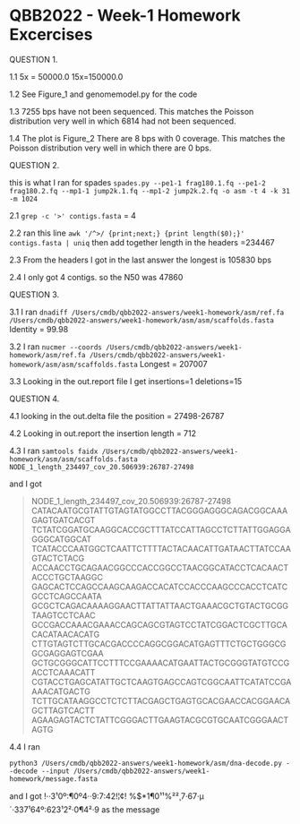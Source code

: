  # QBB2022 - Week-1 Homework Excercises
 
 QUESTION 1.
 
 1.1 
 5x = 50000.0  15x=150000.0
 
 1.2 
See Figure_1 and genomemodel.py for the code
 
 1.3 
 7255 bps have not been sequenced. This matches the Poisson distribution very well in which 6814 had not been sequenced.
 
 
 1.4 
 The plot is Figure_2
 There are 8 bps with 0 coverage.
 This matches the Poisson distribution very well in which there are 0 bps.
 
  
  
  
  
QUESTION 2.

this is what I ran for spades 
```spades.py --pe1-1 frag180.1.fq --pe1-2 frag180.2.fq --mp1-1 jump2k.1.fq --mp1-2 jump2k.2.fq -o asm -t 4 -k 31 -m 1024```

2.1 
```grep -c '>' contigs.fasta```   = 4

2.2 
ran this line ``` awk '/^>/ {print;next;} {print length($0);}' contigs.fasta | uniq ```
then add together length in the headers
=234467

2.3
From the headers I got in the last answer the longest is 105830 bps

2.4
I only got 4 contigs. so the N50 was 47860
  
  
  
QUESTION 3.

3.1 
I ran ```dnadiff /Users/cmdb/qbb2022-answers/week1-homework/asm/ref.fa /Users/cmdb/qbb2022-answers/week1-homework/asm/asm/scaffolds.fasta```
Identity = 99.98

3.2
I ran  ```nucmer --coords /Users/cmdb/qbb2022-answers/week1-homework/asm/ref.fa /Users/cmdb/qbb2022-answers/week1-homework/asm/asm/scaffolds.fasta```
Longest = 207007
 
3.3
Looking in the out.report file I get
insertions=1 deletions=15
  
  
QUESTION 4.

4.1
looking in the out.delta file the position = 27498-26787

4.2
Looking in out.report the insertion length = 712

4.3
I ran ```samtools faidx /Users/cmdb/qbb2022-answers/week1-homework/asm/asm/scaffolds.fasta NODE_1_length_234497_cov_20.506939:26787-27498```

and I got

>NODE_1_length_234497_cov_20.506939:26787-27498
CATACAATGCGTATTGTAGTATGGCCTTACGGGAGGGCAGACGGCAAAGAGTGATCACGT
TCTATCGGATGCAAGGCACCGCTTTATCCATTAGCCTCTTATTGGAGGAGGGCATGGCAT
TCATACCCAATGGCTCAATTCTTTTACTACAACATTGATAACTTATCCAAGTACTCTACG
ACCAACCTGCAGAACGGCCCACCGGCCTAACGGCATACCTCACAACTACCCTGCTAAGGC
GAGCACTCCAGCCAAGCAAGACCACATCCACCCAAGCCCACCTCATCGCCTCAGCCAATA
GCGCTCAGACAAAAGGAACTTATTATTAACTGAAACGCTGTACTGCGGTAAGTCCTCAAC
GCCGACCAAACGAAACCAGCAGCGTAGTCCTATCGGACTCGCTTGCACACATAACACATG
CTTGTAGTCTTGCACGACCCCAGGCGGACATGAGTTTCTGCTGGGCGGCGAGGAGTCGAA
GCTGCGGGCATTCCTTTCCGAAAACATGAATTACTGCGGGTATGTCCGACCTCAAACATT
CGTACCTGAGCATATTGCTCAAGTGAGCCAGTCGGCAATTCATATCCGAAAACATGACTG
TCTTGCATAAGGCCTCTCTTACGAGCTGAGTGCACGAACCACGGAACAGCTTAGTCACTT
AGAAGAGTACTCTATTCGGGACTTGAAGTACGCGTGCAATCGGGAACTAGTG

4.4
I ran  

```python3 /Users/cmdb/qbb2022-answers/week1-homework/asm/dna-decode.py --decode --input /Users/cmdb/qbb2022-answers/week1-homework/message.fasta```

and I got 
!··3¹0º:¶0º4··9:7:42!¦¢! %$*1¶0¹¹%²²¸7·67·µ´·337¹64º:623¹2²·0¶4²·9
 as the message